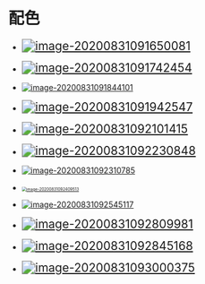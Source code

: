 # 配色

- [<img src="https://gitee.com/zr001/writeimges/raw/master/images/image-20200831091650081.png" alt="image-20200831091650081" style="zoom:150%;" />](http://www.peise.net/tools/web/)

- [<img src="https://gitee.com/zr001/writeimges/raw/master/images/image-20200831091742454.png" alt="image-20200831091742454" style="zoom:150%;" />](https://color.adobe.com/zh/create/color-wheel)

- [![image-20200831091844101](https://gitee.com/zr001/writeimges/raw/master/images/image-20200831091844101.png)](https://colorhunt.co/)

- [<img src="https://gitee.com/zr001/writeimges/raw/master/images/image-20200831091942547.png" alt="image-20200831091942547" style="zoom:150%;" />](http://www.peise.net/color/)

- [<img src="https://gitee.com/zr001/writeimges/raw/master/images/image-20200831092101415.png" alt="image-20200831092101415" style="zoom:150%;" />](https://uigradients.com/#ServQuick)

- [<img src="https://gitee.com/zr001/writeimges/raw/master/images/image-20200831092230848.png" alt="image-20200831092230848" style="zoom:150%;" />](http://zhongguose.com/)

- [![image-20200831092310785](https://gitee.com/zr001/writeimges/raw/master/images/image-20200831092310785.png)](http://brandcolors.net/)

- [<img src="https://gitee.com/zr001/writeimges/raw/master/images/image-20200831092409513.png" alt="image-20200831092409513" style="zoom: 50%;" />](https://www.webdesignrankings.com/resources/lolcolors/)

- [![image-20200831092545117](https://gitee.com/zr001/writeimges/raw/master/images/image-20200831092545117.png)](https://webkul.github.io/coolhue/)

- [<img src="https://gitee.com/zr001/writeimges/raw/master/images/image-20200831092809981.png" alt="image-20200831092809981" style="zoom:150%;" />](https://colours.neilorangepeel.com/)

- [<img src="https://gitee.com/zr001/writeimges/raw/master/images/image-20200831092845168.png" alt="image-20200831092845168" style="zoom:150%;" />](https://nipponcolors.com/)

- [<img src="https://gitee.com/zr001/writeimges/raw/master/images/image-20200831093000375.png" alt="image-20200831093000375" style="zoom:150%;" />](https://imgur.com/a/lHVGx)